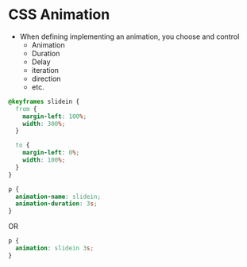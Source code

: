 # CSS Animation
* When defining implementing an animation, you choose and control
  * Animation
  * Duration
  * Delay
  * iteration
  * direction
  * etc.

```css
@keyframes slidein {
  from {
    margin-left: 100%;
    width: 300%;
  }

  to {
    margin-left: 0%;
    width: 100%;
  }
}

p {
  animation-name: slidein;
  animation-duration: 3s;
}
```
OR
```css
p {
  animation: slidein 3s;
}
```